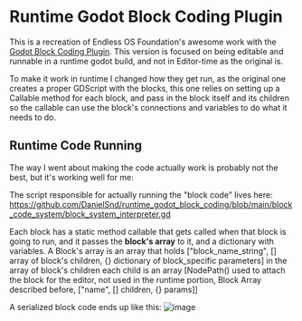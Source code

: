# Runtime Godot Block Coding Plugin

This is a recreation of Endless OS Foundation's awesome work with the [Godot Block Coding Plugin](https://github.com/endlessm/godot-block-coding). This version is focused on being editable and runnable in a runtime godot build, and not in Editor-time as the original is.

To make it work in runtime I changed how they get run, as the original one creates a proper GDScript with the blocks, this one relies on setting up a Callable method for each block, and pass in the block itself and its children so the callable can use the block's connections and variables to do what it needs to do.

## Runtime Code Running
The way I went about making the code actually work is probably not the best, but it's working well for me:

The script responsible for actually running the "block code" lives here:
https://github.com/DanielSnd/runtime_godot_block_coding/blob/main/block_code_system/block_system_interpreter.gd

Each block has a static method callable that gets called when that block is going to run, and it passes the **block's array** to it, and a dictionary with variables.
A Block's array is an array that holds ["block_name_string", [] array of block's children, {} dictionary of block_specific parameters]
in the array of block's children each child is an array [NodePath() used to attach the block for the editor, not used in the runtime portion, Block Array described before, ["name", [] children, {} params]]

A serialized block code ends up like this:
![image](https://github.com/user-attachments/assets/8b6db8e7-d350-4d42-a67b-9ff31c5225df)
